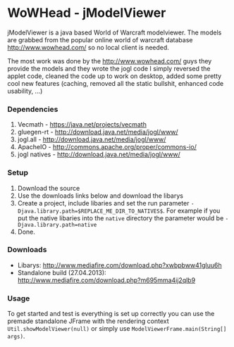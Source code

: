 WoWHead - jModelViewer
=========

jModelViewer is a java based World of Warcraft modelviewer. The models are grabbed from the popular online world of warcraft database http://www.wowhead.com/ so no local client is needed.

The most work was done by the http://www.wowhead.com/ guys they provide the models and they wrote the jogl code I simply reversed the applet code, cleaned the code up to work on desktop, added some pretty cool new features (caching, removed all the static bullshit, enhanced code usability, ...)

### Dependencies
1. Vecmath - https://java.net/projects/vecmath
2. gluegen-rt - http://download.java.net/media/jogl/www/
3. jogl.all - http://download.java.net/media/jogl/www/
4. ApacheIO - http://commons.apache.org/proper/commons-io/
5. jogl natives - http://download.java.net/media/jogl/www/

### Setup
1. Download the source
2. Use the downloads links below and download the libarys
3. Create a project, include libaries and set the run parameter `-Djava.library.path=$REPLACE_ME_DIR_TO_NATIVES$`. For example if you put the native libaries into the `native` directory the parameter would be `-Djava.library.path=native`
4. Done.

### Downloads
* Libarys: http://www.mediafire.com/download.php?xwbpbww41gluu6h
* Standalone build (27.04.2013): http://www.mediafire.com/download.php?m695mma4ij2qlb9

### Usage
To get started and test is everything is set up correctly you can use the premade standalone JFrame with the rendering context `Util.showModelViewer(null)` or simply use `ModelViewerFrame.main(String[] args)`.